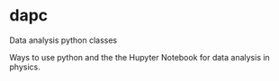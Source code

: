 # dapc
Data analysis python classes

Ways to use python and the the Hupyter Notebook for data analysis in physics.
